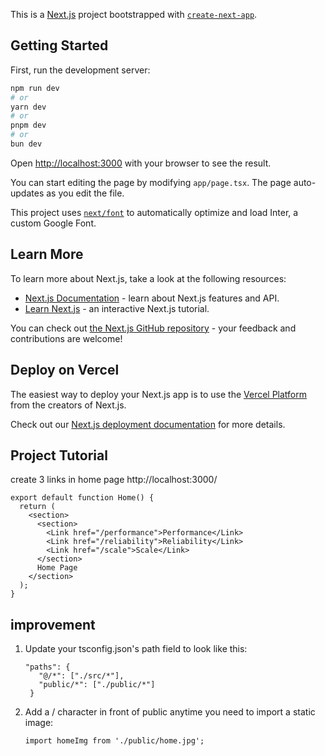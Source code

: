 This is a [Next.js](https://nextjs.org/) project bootstrapped with [`create-next-app`](https://github.com/vercel/next.js/tree/canary/packages/create-next-app).

## Getting Started

First, run the development server:

```bash
npm run dev
# or
yarn dev
# or
pnpm dev
# or
bun dev
```

Open [http://localhost:3000](http://localhost:3000) with your browser to see the result.

You can start editing the page by modifying `app/page.tsx`. The page auto-updates as you edit the file.

This project uses [`next/font`](https://nextjs.org/docs/basic-features/font-optimization) to automatically optimize and load Inter, a custom Google Font.

## Learn More

To learn more about Next.js, take a look at the following resources:

- [Next.js Documentation](https://nextjs.org/docs) - learn about Next.js features and API.
- [Learn Next.js](https://nextjs.org/learn) - an interactive Next.js tutorial.

You can check out [the Next.js GitHub repository](https://github.com/vercel/next.js/) - your feedback and contributions are welcome!

## Deploy on Vercel

The easiest way to deploy your Next.js app is to use the [Vercel Platform](https://vercel.com/new?utm_medium=default-template&filter=next.js&utm_source=create-next-app&utm_campaign=create-next-app-readme) from the creators of Next.js.

Check out our [Next.js deployment documentation](https://nextjs.org/docs/deployment) for more details.

## Project Tutorial

create 3 links in home page http://localhost:3000/

```
export default function Home() {
  return (
    <section>
      <section>
        <Link href="/performance">Performance</Link>
        <Link href="/reliability">Reliability</Link>
        <Link href="/scale">Scale</Link>
      </section>
      Home Page
    </section>
  );
}
```

## improvement

1. Update your tsconfig.json's path field to look like this:

   ```
   "paths": {
      "@/*": ["./src/*"],
      "public/*": ["./public/*"]
    }
   ```

2. Add a / character in front of public anytime you need to import a static image:

   ```
   import homeImg from './public/home.jpg';
   ```
